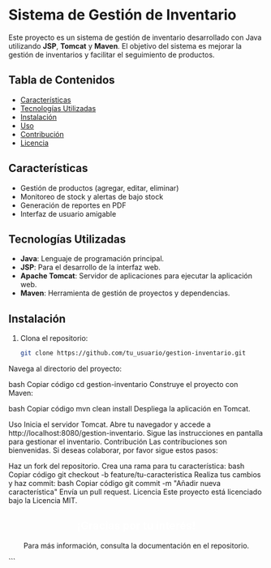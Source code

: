 # Sistema de Gestión de Inventario

Este proyecto es un sistema de gestión de inventario desarrollado con Java utilizando **JSP**, **Tomcat** y **Maven**. El objetivo del sistema es mejorar la gestión de inventarios y facilitar el seguimiento de productos.

## Tabla de Contenidos
- [Características](#características)
- [Tecnologías Utilizadas](#tecnologías-utilizadas)
- [Instalación](#instalación)
- [Uso](#uso)
- [Contribución](#contribución)
- [Licencia](#licencia)

## Características

- Gestión de productos (agregar, editar, eliminar)
- Monitoreo de stock y alertas de bajo stock
- Generación de reportes en PDF
- Interfaz de usuario amigable

## Tecnologías Utilizadas

- **Java**: Lenguaje de programación principal.
- **JSP**: Para el desarrollo de la interfaz web.
- **Apache Tomcat**: Servidor de aplicaciones para ejecutar la aplicación web.
- **Maven**: Herramienta de gestión de proyectos y dependencias.

## Instalación

1. Clona el repositorio:
   ```bash
   git clone https://github.com/tu_usuario/gestion-inventario.git
Navega al directorio del proyecto:

bash
Copiar código
cd gestion-inventario
Construye el proyecto con Maven:

bash
Copiar código
mvn clean install
Despliega la aplicación en Tomcat.

Uso
Inicia el servidor Tomcat.
Abre tu navegador y accede a http://localhost:8080/gestion-inventario.
Sigue las instrucciones en pantalla para gestionar el inventario.
Contribución
Las contribuciones son bienvenidas. Si deseas colaborar, por favor sigue estos pasos:

Haz un fork del repositorio.
Crea una rama para tu característica:
bash
Copiar código
git checkout -b feature/tu-caracteristica
Realiza tus cambios y haz commit:
bash
Copiar código
git commit -m "Añadir nueva característica"
Envía un pull request.
Licencia
Este proyecto está licenciado bajo la Licencia MIT.

<div align="center"> <h2 style="color:white; ">¡Gracias por tu interés!</h2> <p>Para más información, consulta la documentación en el repositorio.</p> </div> ```
  
